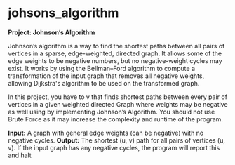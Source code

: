 # johsons_algorithm

**Project: Johnson’s Algorithm**

Johnson’s algorithm is a way to find the shortest paths between all pairs of vertices in
a sparse, edge-weighted, directed graph. It allows some of the edge weights to be negative
numbers, but no negative-weight cycles may exist. It works by using the Bellman–Ford
algorithm to compute a transformation of the input graph that removes all negative weights,
allowing Dijkstra's algorithm to be used on the transformed graph.

In this project, you have to v that finds shortest paths between every pair of vertices in a
given weighted directed Graph where weights may be negative as well using by
implementing Johnson’s Algorithm. You should not use Brute Force as it may increase the
complexity and runtime of the program.

**Input:**
A graph with general edge weights (can be negative) with no negative cycles.
**Output:**
The shortest (u, v) path for all pairs of vertices (u, v). If the input graph has any negative
cycles, the program will report this and halt
